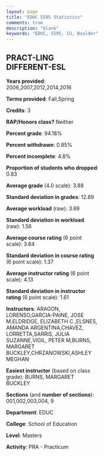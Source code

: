 ```yaml
---
layout: page
title: "EDUC 5595 Statistics"
comments: true
description: "blank"
keywords: "EDUC, 5595, CU, Boulder"
--- 
```

<head>
<script src="https://ajax.googleapis.com/ajax/libs/jquery/2.1.3/jquery.min.js"></script>
<script src="https://dl.dropboxusercontent.com/s/pc42nxpaw1ea4o9/highcharts.js?dl=0"></script>
<!-- <script src="../assets/js/highcharts.js"></script> -->
<style type="text/css">@font-face {
	font-family: "Bebas Neue";
	src: url(https://www.filehosting.org/file/details/544349/BebasNeue%20Regular.otf) format("opentype");
	}
	h1.Bebas { 
		font-family: "Bebas Neue", Verdana, Tahoma;
	}
</style>
</head>
<body>
	<div id="container" style="float: right; width: 45%; height: 88%; margin-left: 2.5%; margin-right: 2.5%;"></div>
	<script language="JavaScript">
		$(document).ready(function() {
		var chart = {type: 'column'};
		var title = {text: 'Grade Distribution'};
		var xAxis = {categories: ['A','B','C','D','F'],crosshair: true};
		var yAxis = {min: 0,title: {text: 'Percentage'}};
		var tooltip = {headerFormat: '<center><b><span style="font-size:20px">{point.key}</span></b></center>',
		               pointFormat: '<td style="padding:0"><b>{point.y:.1f}%</b></td>',
		               footerFormat: '</table>',shared: true,useHTML: true};
		var plotOptions = {column: {pointPadding: 0.0,borderWidth: 0}};  
		var credits = {enabled: false};var series= [{name: 'Percent',data: [92.92,6.19,0.0,0.0,0.88,]}];
		var json = {};
		json.chart = chart;
		json.title = title;
		json.tooltip = tooltip;
		json.xAxis = xAxis;
		json.yAxis = yAxis;  
		json.series = series;
		json.plotOptions = plotOptions;  
		json.credits = credits;
		$('#container').highcharts(json);
	});
	</script>
</body>
			   
## PRACT-LING DIFFERENT-ESL

**Years provided**: 2006,2007,2012,2014,2016

**Terms provided**: Fall,Spring

**Credits**: 3

**RAP/Honors class?** Neither

**Percent grade**: 94.18%

**Percent withdrawn**: 0.85%

**Percent incomplete**: 4.8%

**Proportion of students who dropped**: 0.83

**Average grade** (4.0 scale): 3.88

**Standard deviation in grades**: 12.89

**Average workload** (raw): 3.69

**Standard deviation in workload** (raw): 1.56

**Average course rating** (6 point scale): 3.64

**Standard deviation in course rating** (6 point scale): 1.37

**Average instructor rating** (6 point scale): 4.13

**Standard deviation in instructor rating** (6 point scale): 1.61

**Instructors**: ARAGON, LORENSO,GARCIA-PAINE, JOSE M,ELDRIDGE, ELIZABETH C.,ELSNES, AMANDA ARGENTINA,CHAVEZ, LORRETTA,SARRIS, JULIA SUZANNE,VIGIL, PETER M,BURNS, MARGARET BUCKLEY,CHRZANOWSKI,ASHLEY MEGHAN

**Easiest instructor** (based on class grade): BURNS, MARGARET BUCKLEY

**Sections** (and **number of sections**): 001,002,003,004, 9

**Department**: EDUC

**College**: School of Education

**Level**: Masters

**Activity**: PRA - Practicum